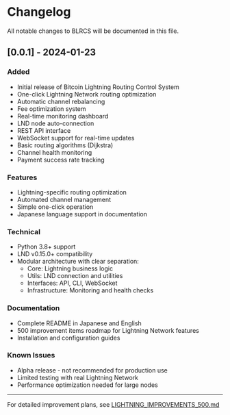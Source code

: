 # Changelog

All notable changes to BLRCS will be documented in this file.

## [0.0.1] - 2024-01-23

### Added
- Initial release of Bitcoin Lightning Routing Control System
- One-click Lightning Network routing optimization
- Automatic channel rebalancing
- Fee optimization system
- Real-time monitoring dashboard
- LND node auto-connection
- REST API interface
- WebSocket support for real-time updates
- Basic routing algorithms (Dijkstra)
- Channel health monitoring
- Payment success rate tracking

### Features
- Lightning-specific routing optimization
- Automated channel management
- Simple one-click operation
- Japanese language support in documentation

### Technical
- Python 3.8+ support
- LND v0.15.0+ compatibility
- Modular architecture with clear separation:
  - Core: Lightning business logic
  - Utils: LND connection and utilities
  - Interfaces: API, CLI, WebSocket
  - Infrastructure: Monitoring and health checks

### Documentation
- Complete README in Japanese and English
- 500 improvement items roadmap for Lightning Network features
- Installation and configuration guides

### Known Issues
- Alpha release - not recommended for production use
- Limited testing with real Lightning Network
- Performance optimization needed for large nodes

---

For detailed improvement plans, see [LIGHTNING_IMPROVEMENTS_500.md](LIGHTNING_IMPROVEMENTS_500.md)